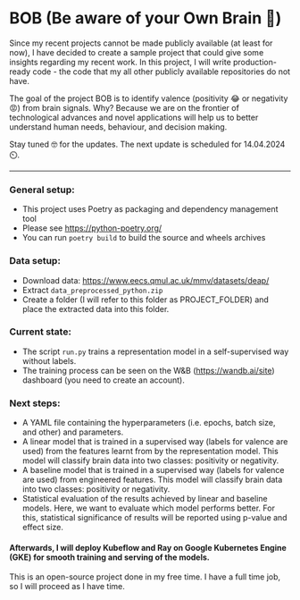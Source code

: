 # BOB (Be aware of your Own Brain 🧠)

Since my recent projects cannot be made publicly available (at least for now), I have decided to create a sample project
that could give some insights regarding my recent work.
In this project, I will write production-ready code - the code that my all other publicly available repositories do not
have.

The goal of the project BOB is to identify valence (positivity 😂 or negativity 😡) from brain signals. Why? Because we
are on the frontier of technological advances and novel applications will help us to better understand human needs,
behaviour, and decision making.

Stay tuned 🤓 for the updates. The next update is scheduled for 14.04.2024 ⏲️.

----

### General setup:
- This project uses Poetry as packaging and dependency management tool
- Please see https://python-poetry.org/ 
- You can run ```poetry build``` to build the source and wheels archives

### Data setup:
- Download data: https://www.eecs.qmul.ac.uk/mmv/datasets/deap/
- Extract ```data_preprocessed_python.zip```
- Create a folder (I will refer to this folder as PROJECT_FOLDER) and place the extracted data into this folder.

### Current state:
- The script ```run.py``` trains a representation model in a self-supervised way without labels.
- The training process can be seen on the W&B (https://wandb.ai/site) dashboard (you need to create an account).

### Next steps:
- A YAML file containing the hyperparameters (i.e. epochs, batch size, and other) and parameters.
- A linear model that is trained in a supervised way (labels for valence are used) from the features learnt from by the
  representation model. This model will classify brain data into two classes: positivity or negativity.
- A baseline model that is trained in a supervised way (labels for valence are used) from engineered features. This
  model will classify brain data into two classes: positivity or negativity.
- Statistical evaluation of the results achieved by linear and baseline models. Here, we want to evaluate which model
  performs better. For this, statistical significance of results will be reported using p-value and effect size.

#### Afterwards, I will deploy Kubeflow and Ray on Google Kubernetes Engine (GKE) for smooth training and serving of the models.

This is an open-source project done in my free time. 
I have a full time job, so I will proceed as I have time. 